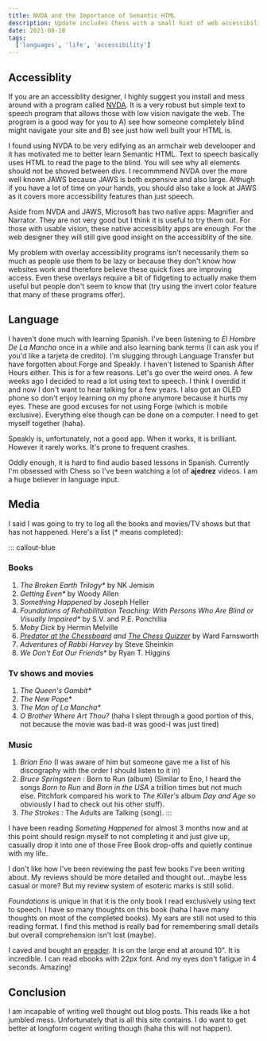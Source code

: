 ```yaml
---
title: NVDA and the Importance of Semantic HTML
description: Update includes Chess with a small hint of web accessibility. 
date: 2021-08-18 
tags:
  ['languages', 'life', 'accessibility']
---
```


## Accessiblity

If you are an accessiblity designer, I highly suggest you install and mess around with a program called [NVDA](https://www.nvaccess.org/). It is a very robust but simple text to speech program that allows those with low vision navigate the web. The program is a good way for you to A) see how someone completely blind might navigate your site and B) see just how well built your HTML is.

I found using NVDA to be very edifying as an armchair web develooper and it has motivated me to better learn Semantic HTML. Text to speech basically uses HTML to read the page to the blind. You will see why all elements should not be shoved between divs. I recommmend NVDA over the more well known JAWS because JAWS is both expensive and also large. Althugh if you have a lot of time on your hands, you should also take a look at JAWS as it covers more accessibility features than just speech.

Aside from NVDA and JAWS, Microsoft has two native apps: Magnifier and Narrator. They are not very good but I think it is useful to try them out. For those with usable vision, these native accessiblity apps are enough. For the web designer they will still give good insight on the accessiblity of the site. 

My problem with overlay accessibility programs isn't necessarily them so much as people use them to be lazy or because they don't know how websites work and therefore believe these quick fixes are improving access. Even these overlays require a bit of fidgeting to actually make them useful but people don't seem to know that (try using the invert color feature that many of these programs offer).

## Language

I haven't done much with learning Spanish. I've been listening to *El Hombre De La Mancha* once in a while and also learning bank terms (I can ask you if you'd like a tarjeta de credito). I'm slugging through Language Transfer but have forgotten about Forge and Speakly. I haven't listened to Spanish After Hours either. This is for a few reasons. Let's go over the weird ones. A few weeks ago I decided to read a lot using text to speech. I think I overdid it and now I don't want to hear talking for a few years. I also got an OLED phone so don't enjoy learning on my phone anymore because it hurts my eyes. These are good excuses for not using Forge (which is mobile exclusive). Everything else though can be done on a computer. I need to get myself together (haha).

Speakly is, unfortunately, not a good app. When it works, it is brilliant. However it rarely works. It's prone to frequent crashes. 

Oddly enough, it is hard to find audio based lessons in Spanish. Currently I'm obsessed with Chess so I've been watching a lot of **ajedrez** videos. I am a huge believer in language input.

## Media

I said I was going to try to log all the books and movies/TV shows but that has not happened. Here's a list (\* means completed):

::: callout-blue
### Books

1. *The Broken Earth Trilogy\** by NK Jemisin
2. *Getting Even\** by Woody Allen
3. *Something Happened* by Joseph Heller
4. *Foundations of Rehabilitation Teaching: With Persons Who Are Blind or Visually Impaired\** by S.V. and P.E. Ponchillia
5. *Moby Dick* by Hermin Melville
6. *[Predator at the Chessboard](https://www.chesstactics.org/) and [The Chess Quizzer](http://www.chessproblems.org/)* by Ward Farnsworth
7. *Adventures of Rabbi Harvey* by Steve Sheinkin
8. *We Don't Eat Our Friends\** by Ryan T. Higgins

### Tv shows and movies

1. *The Queen's Gambit\**
2. *The New Pope\**
3. *The Man of La Mancha\**
4. *O Brother Where Art Thou?* (haha I slept through a good portion of this, not because the movie was bad-it was good-I was just tired)

### Music

1. *Brian Eno* (I was aware of him but someone gave me a list of his discography with the order I should listen to it in)
2. *Bruce Springsteen* : Born to Run (album) (Similar to Eno, I heard the songs *Born to Run* and *Born in the USA* a trillion times but not much else. Pitchfork compared his work to *The Killer's* album *Day and Age* so obviously I had to check out his other stuff).
3. *The Strokes* : The Adults are Talking (song). 
:::

I have been reading *Someting Happened* for almost 3 months now and at this point should resign myself to not completing it and just give up, casually drop it into one of those Free Book drop-offs and quietly continue with my life. 

I don't like how I've been reviewing the past few books I've been writing about. My reviews should be more detailed and thought out...maybe less casual or more? But my review system of esoteric marks is still solid. 

*Foundations* is unique in that it is the only book I read exclusively using text to speech. I have so many thoughts on this book (haha I have many thoughts on most of the completed books). My ears are still not used to this reading format. I find this method is really bad for remembering small details but overall comprehension isn't lost (maybe).

I caved and bought an [ereader](https://us.kobobooks.com/products/kobo-elipsa?utm_source=Kobo&utm_medium=TopNav&utm_campaign=Elipsa). It is on the large end at around 10". It is incredible. I can read ebooks with 22px font. And my eyes don't fatigue in 4 seconds. Amazing! 

## Conclusion

I am incapable of writing well thought out blog posts. This reads like a hot jumbled mess. Unfortunately that is all this site contains. I do want to get better at longform cogent writing though (haha this will not happen). 